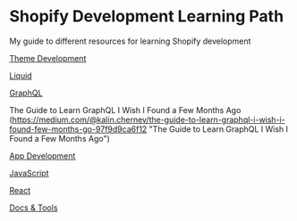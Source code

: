# Shopify Development Learning Path
My guide to different resources for learning Shopify development

<ins> Theme Development </ins>

<ins> Liquid </ins>

<ins> GraphQL </ins>

The Guide to Learn GraphQL I Wish I Found a Few Months Ago (https://medium.com/@kalin.chernev/the-guide-to-learn-graphql-i-wish-i-found-few-months-go-97f9d9ca6f12 "The Guide to Learn GraphQL I Wish I Found a Few Months Ago")

<ins> App Development </ins>

<ins> JavaScript </ins>

<ins> React </ins>

<ins> Docs & Tools </ins>
